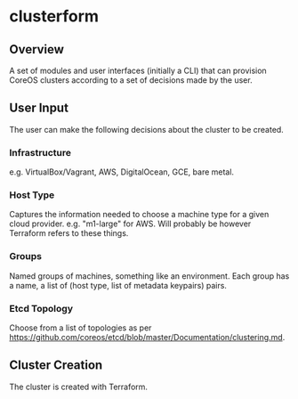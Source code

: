 # clusterform

## Overview

A set of modules and user interfaces (initially a CLI) that can provision CoreOS clusters according to a set of decisions made by the user.


## User Input

The user can make the following decisions about the cluster to be created.

### Infrastructure

e.g. VirtualBox/Vagrant, AWS, DigitalOcean, GCE, bare metal.

### Host Type

Captures the information needed to choose a machine type for a given cloud provider. e.g. "m1-large" for AWS. Will probably be however Terraform refers to these things.

### Groups

Named groups of machines, something like an environment. Each group has a name, a list of (host type, list of metadata keypairs) pairs.

### Etcd Topology

Choose from a list of topologies as per https://github.com/coreos/etcd/blob/master/Documentation/clustering.md.

## Cluster Creation

The cluster is created with Terraform.
